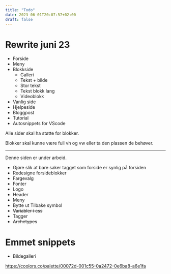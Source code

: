 ```yaml
---
title: "Todo"
date: 2023-06-01T20:07:57+02:00
draft: false
---
```



# Rewrite juni 23

* Forside
* Meny
* Blokkside
    * Galleri
    * Tekst + bilde 
    * Stor tekst
    * Tekst blokk lang
    * Videoblokk
* Vanlig side
* Hjelpeside
* Bloggpost
* Tutorial
* Autosnippets for VScode


Alle sider skal ha støtte for blokker.

Blokker skal kunne være full vh og vw eller ta den plassen de behøver. 

--- 
Denne siden er under arbeid.

* Gjøre slik at bare saker tagget som forside er synlig på forsiden
* Redesigne forsideblokker
* Fargevalg
* Fonter
* Logo
* Header
* Meny
* Bytte ut Tilbake symbol
* ~~Variabler i css~~
* Tagger
* ~~Archetypes~~


# Emmet snippets
* Bildegalleri

https://coolors.co/palette/00072d-001c55-0a2472-0e6ba8-a6e1fa